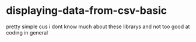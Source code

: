# displaying-data-from-csv-basic
pretty simple cus i dont know much about these librarys and not too good at coding in general
